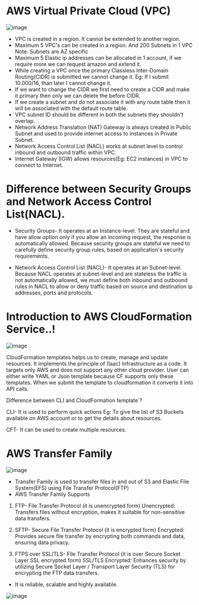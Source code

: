 # AWS Virtual Private Cloud (VPC)
![image](https://github.com/pooja-bhavani/About-AWS-services/assets/147735975/2ace1514-e8cf-4cde-82c3-5cb591615ae2)

* VPC is created in a region. It cannot be extended to another region.
* Maximum 5 VPC's can be created in a region. And 200 Subnets in 1 VPC Note: Subnets are AZ specific
* Maximum 5 Elastic ip addresses can be allocated in 1 account, if we require more we can request amazon and extend it.
* While creating a VPC once the primary Classless Inter-Domain Routing(CIDR) is submitted we cannot change it.
Eg: If I submit 10.000/16, than later I cannot change it. 
* If we want to change the CIDR we first need to create a CIDR and make it primary then only we can delete the before CIDR. 
* If we create a subnet and do not associate it with any route table then it will be associated with the default route table.
* VPC subnet ID should be different in both the subnets they shouldn't overlap.
* Network Address Translation (NAT) Gateway is always created in Public Subnet and used to provide internet access to instances in Private Subnet.
* Network Access Control List (NACL) works at subnet level to control inbound and outbound traffic within VPC.
* Internet Gateway (IGW) allows resources(Eg: EC2 instances) in VPC to connect to Internet.

# Difference between Security Groups and Network Access Control List(NACL).
* Security Groups- It operates at an Instance-level. They are stateful and have allow option only if you allow an incoming request, the response is automatically allowed. Because security groups are stateful we need to carefully define security group rules, based on application's security requirements.

* Network Access Control List (NACL)- It operates at an Subnet-level. Because NACL operates at subnet-level and are stateless the traffic is not automatically allowed, we must define both inbound and outbound rules in NACL to allow or deny traffic based on source and destination ip addresses, ports and protocols.

# Introduction to AWS CloudFormation Service..!
![image](https://github.com/pooja-bhavani/About-AWS-services/assets/147735975/c4c672eb-11d0-4c11-92ad-2f144be6dd68)


CloudFormation templates helps us to create, manage and update resources. It implements the principle of (Iaac) Infrastructure as a code. It targets only AWS 
and does not support any other cloud provider. User can either write YAML or Json template because CF supports only these templates. When we submit the template to cloudformation it converts it into API calls.

Difference between CLI and CloudFormation template ?

CLI- It is used to perform quick actions Eg: To give the list of S3 Buckets available on AWS account or to get the details about resources.

CFT- It can be used to create multiple resources.

# AWS Transfer Family
![image](https://github.com/pooja-bhavani/About-AWS-services/assets/147735975/5a2b0af8-e946-4aca-947a-ab550765bc06)
* Transfer Family is used to transfer files in and out of S3 and Elastic File System(EFS) using File Transfer Protocol(FTP)
* AWS Transfer Family Supports
1. FTP- File Transfer Protocol (it is unencrypted form)
Unencrypted: Transfers files without encryption, makes it suitable for non-sensitive data transfers.
2. SFTP- Secure File Transfer Protocol (it is encrypted form)
Encrypted: Provides secure file transfer by encrypting both commands and data, ensuring data privacy.

3. FTPS over SSL/TLS- File Transfer Protocol (it is over Secure Socket Layer SSL encrypted form)
SSL/TLS Encrypted: Enhances security by utilizing Secure Socket Layer / Transport Layer Security (TLS) for encrypting the FTP data transfers.

* It is reliable, scalable and highly available.


![image](https://github.com/pooja-bhavani/About-AWS-services/assets/147735975/f9748d81-88ec-4f0d-b64b-570f84ff3929)



